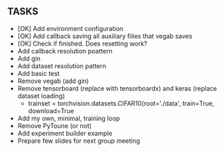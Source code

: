 ## TASKS

* [OK] Add environment configuration
* [OK] Add callback saving all auxiliary filies that vegab saves
* [OK] Check if finished. Does resetting work?
* Add callback resolution poattern
* Add gin
* Add dataset resolution pattern
* Add basic test
* Remove vegab (add gin)
* Remove tensorboard (replace with tensorboardx) and keras (replace dataset loading)
    - trainset = torchvision.datasets.CIFAR10(root='./data', train=True,
                                        download=True
* Add my own, minimal, training loop
* Remove PyToune (or not)
* Add experiment builder example
* Prepare few slides for next group meeting